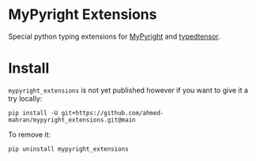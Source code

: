 # MyPyright Extensions

Special python typing extensions for [MyPyright](https://github.com/ahmed-mahran/pyright) and [typedtensor](https://github.com/ahmed-mahran/typedtensor).

# Install

`mypyright_extensions` is not yet published however if you want to give it a try locally:

```commandline
pip install -U git+https://github.com/ahmed-mahran/mypyright_extensions.git@main
```

To remove it:

```commandline
pip uninstall mypyright_extensions
```
